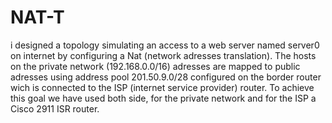 # NAT-T
 i designed a topology simulating an access to a web server 
named server0 on internet by configuring a Nat (network adresses translation). 
The hosts on the private network (192.168.0.0/16) adresses are mapped to public adresses using address pool 201.50.9.0/28 
configured on the border router wich is connected to the ISP (internet service provider) router. 
To achieve this goal we have used both side, for the private network and for the ISP a Cisco 2911 ISR router.
